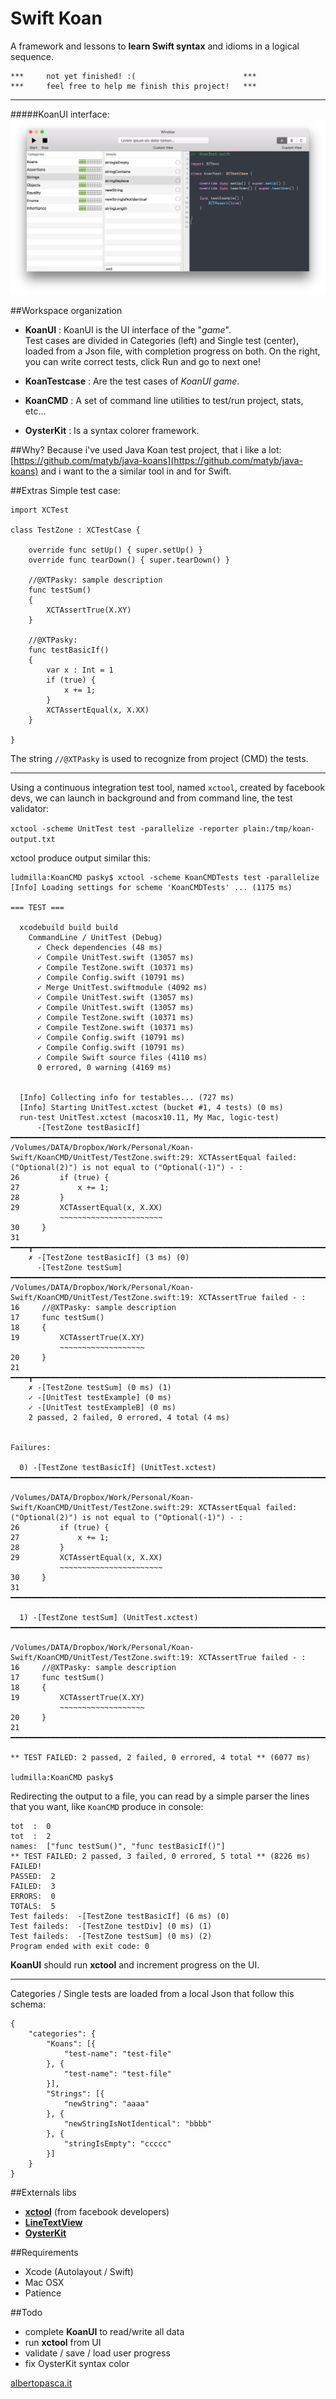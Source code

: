# Swift Koan
A framework and lessons to **learn Swift syntax** and idioms in a logical sequence.

	***     not yet finished! :( 				        ***
	***     feel free to help me finish this project!   ***

---

#####KoanUI interface:  
![](KoanUI.png)

##Workspace organization

- **KoanUI** : KoanUI is the UI interface of the "*game*".  
Test cases are divided in Categories (left) and Single test (center), loaded from a Json file, with completion progress on both. On the right, you can write correct tests, click Run and go to next one!  
	
- **KoanTestcase** : Are the test cases of *KoanUI game*.

- **KoanCMD** : A set of command line utilities to test/run project, stats, etc...

- **OysterKit** : Is a syntax colorer framework.

##Why?
Because i've used Java Koan test project, that i like a lot: [https://github.com/matyb/java-koans](https://github.com/matyb/java-koans) and i want to the a similar tool in and for Swift.

##Extras
Simple test case:  

	import XCTest
	
	class TestZone : XCTestCase {
	
	    override func setUp() { super.setUp() }
	    override func tearDown() { super.tearDown() }
	
	    //@XTPasky: sample description
	    func testSum()
	    {
	        XCTAssertTrue(X.XY)
	    }
	
	    //@XTPasky:
	    func testBasicIf()
	    {
	        var x : Int = 1
	        if (true) {
	            x += 1;
	        }
	        XCTAssertEqual(x, X.XX)
	    }
	
	}

The string `//@XTPasky` is used to recognize from project (CMD) the tests.  

---

Using a continuous integration test tool, named `xctool`, created by facebook devs, we can launch in background and from command line, the test validator:

`xctool -scheme UnitTest test -parallelize -reporter plain:/tmp/koan-output.txt`

xctool produce output similar this:  

	ludmilla:KoanCMD pasky$ xctool -scheme KoanCMDTests test -parallelize
	[Info] Loading settings for scheme 'KoanCMDTests' ... (1175 ms)
	
	=== TEST ===
	
	  xcodebuild build build
	    CommandLine / UnitTest (Debug)
	      ✓ Check dependencies (48 ms)
	      ✓ Compile UnitTest.swift (13057 ms)
	      ✓ Compile TestZone.swift (10371 ms)
	      ✓ Compile Config.swift (10791 ms)
	      ✓ Merge UnitTest.swiftmodule (4092 ms)
	      ✓ Compile UnitTest.swift (13057 ms)
	      ✓ Compile UnitTest.swift (13057 ms)
	      ✓ Compile TestZone.swift (10371 ms)
	      ✓ Compile TestZone.swift (10371 ms)
	      ✓ Compile Config.swift (10791 ms)
	      ✓ Compile Config.swift (10791 ms)
	      ✓ Compile Swift source files (4110 ms)
	      0 errored, 0 warning (4169 ms)
	
	
	  [Info] Collecting info for testables... (727 ms)
	  [Info] Starting UnitTest.xctest (bucket #1, 4 tests) (0 ms)
	  run-test UnitTest.xctest (macosx10.11, My Mac, logic-test)
	      -[TestZone testBasicIf]
	━━━━━━━━━━━━━━━━━━━━━━━━━━━━━━━━━━━━━━━━━━━━━━━━━━━━━━━━━━━━━━━━━━━━━━━━━━━━━━━━━━━━━━━━━━━━━━━━━━━━━━━━━━━━━━━━━━━━━━━━━━━━━━━━━━━━━━━━━━━━━━━━━━━━━
	/Volumes/DATA/Dropbox/Work/Personal/Koan-Swift/KoanCMD/UnitTest/TestZone.swift:29: XCTAssertEqual failed: ("Optional(2)") is not equal to ("Optional(-1)") - :
	26         if (true) {
	27             x += 1;
	28         }
	29         XCTAssertEqual(x, X.XX)
	           ~~~~~~~~~~~~~~~~~~~~~~~
	30     }
	31 
	━━━━┳━━━━━━━━━━━━━━━━━━━━━━━━━━━━━━━━━━━━━━━━━━━━━━━━━━━━━━━━━━━━━━━━━━━━━━━━━━━━━━━━━━━━━━━━━━━━━━━━━━━━━━━━━━━━━━━━━━━━━━━━━━━━━━━━━━━━━━━━━━━━━━━━
	    ✗ -[TestZone testBasicIf] (3 ms) (0)
	      -[TestZone testSum]
	━━━━━━━━━━━━━━━━━━━━━━━━━━━━━━━━━━━━━━━━━━━━━━━━━━━━━━━━━━━━━━━━━━━━━━━━━━━━━━━━━━━━━━━━━━━━━━━━━━━━━━━━━━━━━━━━━━━━━━━━━━━━━━━━━━━━━━━━━━━━━━━━━━━━━
	/Volumes/DATA/Dropbox/Work/Personal/Koan-Swift/KoanCMD/UnitTest/TestZone.swift:19: XCTAssertTrue failed - :
	16     //@XTPasky: sample description
	17     func testSum()
	18     {
	19         XCTAssertTrue(X.XY)
	           ~~~~~~~~~~~~~~~~~~~
	20     }
	21 
	━━━━┳━━━━━━━━━━━━━━━━━━━━━━━━━━━━━━━━━━━━━━━━━━━━━━━━━━━━━━━━━━━━━━━━━━━━━━━━━━━━━━━━━━━━━━━━━━━━━━━━━━━━━━━━━━━━━━━━━━━━━━━━━━━━━━━━━━━━━━━━━━━━━━━━
	    ✗ -[TestZone testSum] (0 ms) (1)
	    ✓ -[UnitTest testExample] (0 ms)
	    ✓ -[UnitTest testExampleB] (0 ms)
	    2 passed, 2 failed, 0 errored, 4 total (4 ms)
	
	
	Failures:
	
	  0) -[TestZone testBasicIf] (UnitTest.xctest)
	━━━━━━━━━━━━━━━━━━━━━━━━━━━━━━━━━━━━━━━━━━━━━━━━━━━━━━━━━━━━━━━━━━━━━━━━━━━━━━━━━━━━━━━━━━━━━━━━━━━━━━━━━━━━━━━━━━━━━━━━━━━━━━━━━━━━━━━━━━━━━━━━━━━━━
	
	/Volumes/DATA/Dropbox/Work/Personal/Koan-Swift/KoanCMD/UnitTest/TestZone.swift:29: XCTAssertEqual failed: ("Optional(2)") is not equal to ("Optional(-1)") - :
	26         if (true) {
	27             x += 1;
	28         }
	29         XCTAssertEqual(x, X.XX)
	           ~~~~~~~~~~~~~~~~~~~~~~~
	30     }
	31 
	━━━━━━━━━━━━━━━━━━━━━━━━━━━━━━━━━━━━━━━━━━━━━━━━━━━━━━━━━━━━━━━━━━━━━━━━━━━━━━━━━━━━━━━━━━━━━━━━━━━━━━━━━━━━━━━━━━━━━━━━━━━━━━━━━━━━━━━━━━━━━━━━━━━━━
	
	  1) -[TestZone testSum] (UnitTest.xctest)
	━━━━━━━━━━━━━━━━━━━━━━━━━━━━━━━━━━━━━━━━━━━━━━━━━━━━━━━━━━━━━━━━━━━━━━━━━━━━━━━━━━━━━━━━━━━━━━━━━━━━━━━━━━━━━━━━━━━━━━━━━━━━━━━━━━━━━━━━━━━━━━━━━━━━━
	
	/Volumes/DATA/Dropbox/Work/Personal/Koan-Swift/KoanCMD/UnitTest/TestZone.swift:19: XCTAssertTrue failed - :
	16     //@XTPasky: sample description
	17     func testSum()
	18     {
	19         XCTAssertTrue(X.XY)
	           ~~~~~~~~~~~~~~~~~~~
	20     }
	21 
	━━━━━━━━━━━━━━━━━━━━━━━━━━━━━━━━━━━━━━━━━━━━━━━━━━━━━━━━━━━━━━━━━━━━━━━━━━━━━━━━━━━━━━━━━━━━━━━━━━━━━━━━━━━━━━━━━━━━━━━━━━━━━━━━━━━━━━━━━━━━━━━━━━━━━
	
	** TEST FAILED: 2 passed, 2 failed, 0 errored, 4 total ** (6077 ms)
	
	ludmilla:KoanCMD pasky$ 

Redirecting the output to a file, you can read by a simple parser the lines that you want, like `KoanCMD` produce in console:

	tot  :  0
	tot  :  2
	names:  ["func testSum()", "func testBasicIf()"]
	** TEST FAILED: 2 passed, 3 failed, 0 errored, 5 total ** (8226 ms)
	FAILED!
	PASSED:  2
	FAILED:  3
	ERRORS:  0
	TOTALS:  5
	Test faileds:  -[TestZone testBasicIf] (6 ms) (0)
	Test faileds:  -[TestZone testDiv] (0 ms) (1)
	Test faileds:  -[TestZone testSum] (0 ms) (2)
	Program ended with exit code: 0

**KoanUI** should run **xctool** and increment progress on the UI.

---
Categories / Single tests are loaded from a local Json that follow this schema:  

	{
		"categories": {
			"Koans": [{
				"test-name": "test-file"
			}, {
				"test-name": "test-file"
			}],
			"Strings": [{
				"newString": "aaaa"
			}, {
				"newStringIsNotIdentical": "bbbb"
			}, {
				"stringIsEmpty": "ccccc"
			}]
		}
	}
	

##Externals libs
- **[xctool](https://github.com/facebook/xctool)** (from facebook developers)
- **[LineTextView](https://github.com/MrNoodle/NoodleKit)**
- **[OysterKit](https://github.com/SwiftStudies/OysterKit)**

##Requirements
- Xcode (Autolayout / Swift)
- Mac OSX
- Patience

##Todo
- complete **KoanUI** to read/write all data
- run **xctool** from UI
- validate / save / load user progress
- fix OysterKit syntax color


[albertopasca.it](http://www.albertopasca.it)